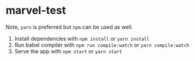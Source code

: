 # marvel-test

Note, `yarn` is preferred but `npm` can be used as well.

1. Install dependencies with `npm install` or `yarn install`
2. Run babel compiler with `npm run compile:watch` or `yarn compile:watch`
3. Serve the app with `npm start` or `yarn start`